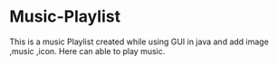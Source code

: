 # Music-Playlist
This is a music Playlist created while using GUI in java and add image ,music ,icon. Here can able to play music.

